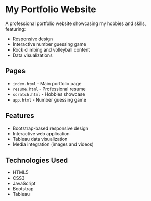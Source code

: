 # My Portfolio Website

A professional portfolio website showcasing my hobbies and skills, featuring:
- Responsive design
- Interactive number guessing game
- Rock climbing and volleyball content
- Data visualizations

## Pages
- `index.html` - Main portfolio page
- `resume.html` - Professional resume
- `scratch.html` - Hobbies showcase
- `app.html` - Number guessing game

## Features
- Bootstrap-based responsive design
- Interactive web application
- Tableau data visualization
- Media integration (images and videos)

## Technologies Used
- HTML5
- CSS3
- JavaScript
- Bootstrap
- Tableau 